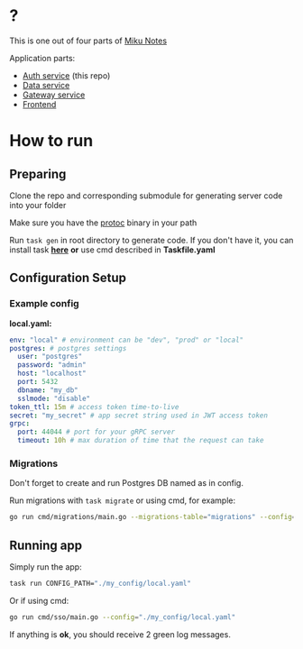 # ?

This is one out of four parts of [Miku Notes]()

Application parts:

- [Auth service](https://github.com/kuromii5/miku-notes-auth) (this repo)
- [Data service](https://github.com/kutoru/miku-notes-data)
- [Gateway service](https://github.com/kutoru/miku-notes-gateway)
- [Frontend](https://github.com/kinokorain/Miku-notes-frontend)

# How to run

## Preparing

Clone the repo and corresponding submodule for generating server code into your folder

Make sure you have the [protoc](https://grpc.io/docs/protoc-installation) binary in your path

Run `task gen` in root directory to generate code. If you don't have it, you can install task [**here**](https://taskfile.dev/installation/) **or** use cmd described in **Taskfile.yaml**

## Configuration Setup

### Example config

**local.yaml:**

```yaml
env: "local" # environment can be "dev", "prod" or "local"
postgres: # postgres settings
  user: "postgres"
  password: "admin"
  host: "localhost"
  port: 5432
  dbname: "my_db"
  sslmode: "disable"
token_ttl: 15m # access token time-to-live
secret: "my_secret" # app secret string used in JWT access token
grpc:
  port: 44044 # port for your gRPC server
  timeout: 10h # max duration of time that the request can take
```

### Migrations

Don't forget to create and run Postgres DB named as in config.

Run migrations with `task migrate` or using cmd, for example:

```bash
go run cmd/migrations/main.go --migrations-table="migrations" --config="config/local.yaml"
```

## Running app

Simply run the app:

```bash
task run CONFIG_PATH="./my_config/local.yaml"
```

Or if using cmd:

```bash
go run cmd/sso/main.go --config="./my_config/local.yaml"
```

If anything is **ok**, you should receive 2 green log messages.
